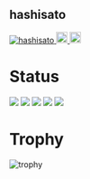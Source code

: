 ## hashisato

<!--
**hashisato/hashisato** is a ✨ _special_ ✨ repository because its `README.md` (this file) appears on your GitHub profile.

Here are some ideas to get you started:

- 🔭 I’m currently working on ...
- 🌱 I’m currently learning ...
- 👯 I’m looking to collaborate on ...
- 🤔 I’m looking for help with ...
- 💬 Ask me about ...
- 📫 How to reach me: ...
- 😄 Pronouns: ...
- ⚡ Fun fact: ...
-->

<p align="left">
  <a href="https://github.com/hashisato/hashisato/">
    <img src="https://komarev.com/ghpvc/?username=hashisato" alt="hashisato" />
  </a>
  <a href="http://twitter.com/hashisato_">
    <img height="20" src="https://img.shields.io/twitter/follow/hashisato_?label=Twitter&logo=twitter&style=flat" />
  </a>
  <a href="https://github.com/hashisato">
    <img height="20" src="https://img.shields.io/github/followers/hashisato?label=follow&logo=github&style=flat" />
  </a>
</p>

# Status
![](http://github-profile-summary-cards.vercel.app/api/cards/profile-details?username=hashisato&theme=yeblu)
![](http://github-profile-summary-cards.vercel.app/api/cards/repos-per-language?username=hashisato&theme=yeblu)
![](http://github-profile-summary-cards.vercel.app/api/cards/most-commit-language?username=hashisato&theme=yeblu)
![](http://github-profile-summary-cards.vercel.app/api/cards/stats?username=hashisato&theme=yeblu)
![](http://github-profile-summary-cards.vercel.app/api/cards/productive-time?username=hashisato&theme=yeblu&utcOffset=9)

# Trophy
![trophy](https://github-profile-trophy.vercel.app/?username=hashisato&theme=yeblu)